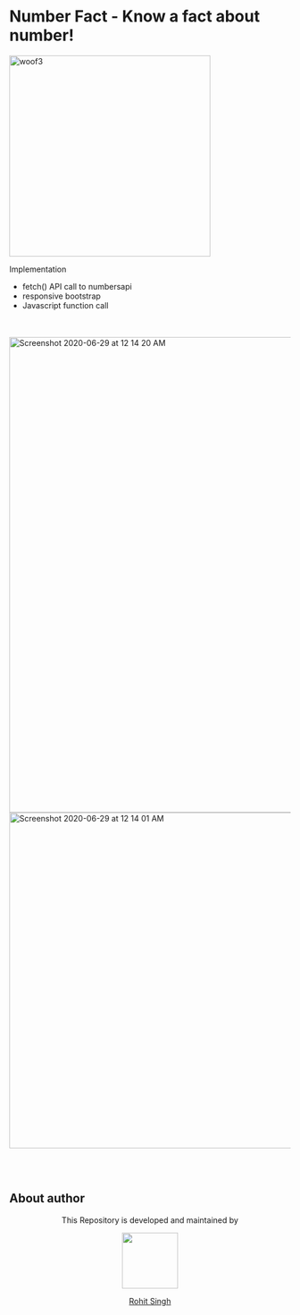 # Number Fact - Know a fact about number!

<img align="centre" width="360" alt="woof3" src="https://user-images.githubusercontent.com/11274840/85982523-d9e53200-b99a-11ea-9ce0-01a60b6d4b2d.png">

Implementation
- fetch() API call to numbersapi
- responsive bootstrap
- Javascript function call

 </br></br>
 <img width="851" alt="Screenshot 2020-06-29 at 12 14 20 AM" src="https://user-images.githubusercontent.com/11274840/85984103-86c0ae80-b99d-11ea-896a-a87578d2f314.png">
<img width="601" alt="Screenshot 2020-06-29 at 12 14 01 AM" src="https://user-images.githubusercontent.com/11274840/85984118-8c1df900-b99d-11ea-8654-36c8d44f614e.png">

 
<br><br> 
## About author
<p align="center">This Repository is developed and maintained by </p>
<p align="center">
  <a href="https://stackoverflow.com/users/4700156/rohit-singh?tab=profile"><img width="100" height="100" src="https://user-images.githubusercontent.com/11274840/30627155-38952a30-9dec-11e7-9072-a00d9a86bdb8.gif">
</p></a>
<a href="https://stackoverflow.com/users/4700156/rohit-singh?tab=profile">
<p align="center">
  Rohit Singh
</p>
</a>
